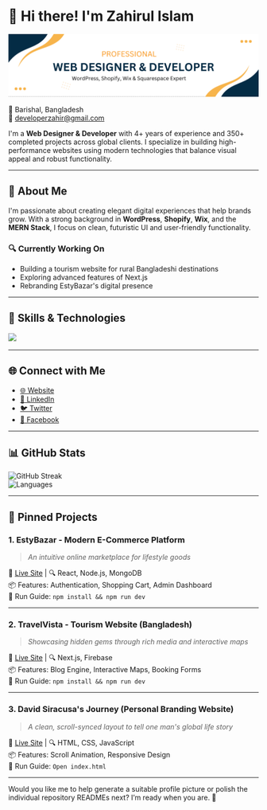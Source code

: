 # 💫 Hi there! I'm Zahirul Islam
![Banner](https://github.com/developer-zahir/developer-zahir/blob/main/developer%20zahir%20banner%20image.png)

📍 Barishal, Bangladesh  
📧 developerzahir@gmail.com

I'm a **Web Designer & Developer** with 4+ years of experience and 350+ completed projects across global clients. I specialize in building high-performance websites using modern technologies that balance visual appeal and robust functionality.

---

## 🧩 About Me

I'm passionate about creating elegant digital experiences that help brands grow. With a strong background in **WordPress**, **Shopify**, **Wix**, and the **MERN Stack**, I focus on clean, futuristic UI and user-friendly functionality.

### 🔍 Currently Working On
- Building a tourism website for rural Bangladeshi destinations
- Exploring advanced features of Next.js
- Rebranding EstyBazar's digital presence

---

## 🚀 Skills & Technologies

<p align="left">
  <img src="https://skillicons.dev/icons?i=html,css,tailwind,bootstrap,js,ts,react,nextjs,nodejs,express,mongodb,wordpress,shopify,vscode,figma,github" />
</p>

---

## 🌐 Connect with Me

- [🌐 Website](https://developerzahir.com)
- [🔗 LinkedIn](https://www.linkedin.com/in/zahiruldev)
- [🐦 Twitter](https://twitter.com/developerzahir)
- [📘 Facebook](https://facebook.com/developerzahir)

---

## 📊 GitHub Stats

![GitHub Streak](https://github-readme-streak-stats.herokuapp.com/?user=developer-zahir&theme=default)  
![Languages](https://github-readme-stats.vercel.app/api/top-langs/?username=developer-zahir&layout=compact)

---

## 📌 Pinned Projects

### 1. **EstyBazar - Modern E-Commerce Platform**
> _An intuitive online marketplace for lifestyle goods_

🔗 [Live Site](https://estybazar.com) | 🔍 React, Node.js, MongoDB  
📦 Features: Authentication, Shopping Cart, Admin Dashboard  
📁 Run Guide: `npm install && npm run dev`

---

### 2. **TravelVista - Tourism Website (Bangladesh)**
> _Showcasing hidden gems through rich media and interactive maps_

🔗 [Live Site](https://travelvista-bd.vercel.app) | 🔍 Next.js, Firebase  
📦 Features: Blog Engine, Interactive Maps, Booking Forms  
📁 Run Guide: `npm install && npm run dev`

---

### 3. **David Siracusa's Journey (Personal Branding Website)**
> _A clean, scroll-synced layout to tell one man's global life story_

🔗 [Live Site](https://davidsiracusa.vercel.app) | 🔍 HTML, CSS, JavaScript  
📦 Features: Scroll Animation, Responsive Design  
📁 Run Guide: `Open index.html`

---

Would you like me to help generate a suitable profile picture or polish the individual repository READMEs next? I’m ready when you are. 🔧
